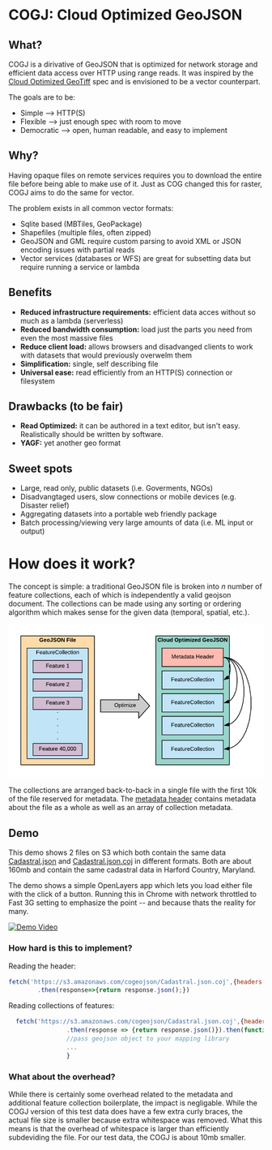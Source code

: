 # COGJ: Cloud Optimized GeoJSON

## What?
COGJ is a dirivative of GeoJSON that is optimized for network storage and efficient data access over HTTP using range reads. It was inspired by the [Cloud Optimized GeoTiff](https://www.cogeo.org/) spec and is envisioned to be a vector  counterpart.

The goals are to be: 
- Simple -->  HTTP(S)
- Flexible --> just enough spec with room to move
- Democratic --> open, human readable, and easy to implement

## Why?

 Having opaque files on remote services requires you to download the entire file before being able to make use of it. Just as COG changed this for raster, COGJ aims to do the same for vector.

The problem exists in all common vector formats:
- Sqlite based (MBTiles, GeoPackage)
- Shapefiles (multiple files, often zipped)
- GeoJSON and GML require custom parsing to avoid XML or JSON encoding issues with partial reads
- Vector services (databases or WFS) are great for subsetting data but require running a service or lambda 

## Benefits 
- **Reduced infrastructure requirements:** efficient data acces without so much as a lambda (serverless)
- **Reduced bandwidth consumption:** load just the parts you need from even the most massive files 
- **Reduce client load:** allows browsers and disadvanged clients to work with datasets that would previously overwelm them
- **Simplification:** single, self describing file
- **Universal ease:** read efficiently from an HTTP(S) connection or filesystem 

## Drawbacks (to be fair)
- **Read Optimized:** it can be authored in a text editor, but isn't easy. Realistically should be written by software.
- **YAGF:** yet another geo format

## Sweet spots
- Large, read only, public datasets (i.e. Goverments, NGOs) 
- Disadvangtaged users, slow connections or mobile devices (e.g. Disaster relief)
- Aggregating datasets into a portable web friendly package
- Batch processing/viewing very large amounts of data (i.e. ML input or output)

# How does it work?

The concept is simple: a traditional GeoJSON file is broken into *n* number of feature collections, each of which is independently a valid geojson document. The collections can be made using any sorting or ordering algorithm which makes sense for the given data (temporal, spatial, etc.).

![COGJ vs GeoJSON](/img/geojson_optimize.png)

The collections are arranged back-to-back in a single file with the first 10k of the file reserved for metadata.  The [metadata header](./spec/readme.md) contains metadata about the file as a whole as well as an array of collection metadata.  

## Demo 

This demo shows 2 files on S3 which both contain the same data [Cadastral.json](https://s3.amazonaws.com/cogeojson/Cadastral.json) and [Cadastral.json.coj](https://s3.amazonaws.com/cogeojson/Cadastral.json.coj) in different formats. Both are about 160mb and contain the same cadastral data in Harford Country, Maryland.

The demo shows a simple OpenLayers app which lets you load either file with the click of a button. Running this in Chrome with network throttled to Fast 3G setting to emphasize the point -- and because thats the reality for many.  

[![Demo Video](/img/coj.png)](https://www.youtube.com/watch?v=YMM2sGZHgoA)

### How hard is this to implement? 

Reading the header: 
```javascript
fetch('https://s3.amazonaws.com/cogeojson/Cadastral.json.coj',{headers: {"Range":"bytes=0-10239"}})
        .then(response=>{return response.json();})
```
Reading collections of features: 
```javascript 
  fetch('https://s3.amazonaws.com/cogeojson/Cadastral.json.coj',{headers: {"Range":"bytes="+start+"-"+end}})
                .then(response => {return response.json()}).then(function(json){ 
                //pass geojson object to your mapping library
                ...
                }
```

### What about the overhead?

While there is certainly some overhead related to the metadata and additional feature collection boilerplate, the impact is negligable. While the COGJ version of this test data does have a few extra curly braces, the actual file size is smaller because extra whitespace was removed. What this means is that the overhead of whitespace is larger than efficiently subdeviding the file. For our test data, the COGJ is about 10mb smaller.

